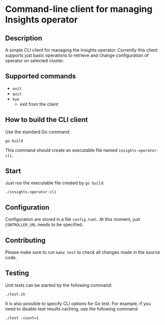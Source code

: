 # Command-line client for managing Insights operator

## Description

A simple CLI client for managing the Insights operator. Currently this client supports just basic operations to retrieve and change configuration of operator on selected cluster.

## Supported commands

* `exit`
* `quit`
* `bye`
  * exit from the client

## How to build the CLI client

Use the standard Go command:

```
go build
```

This command should create an executable file named `insights-operator-cli`.

## Start

Just run the executable file created by `go build`:

```
./insights-operator-cli
```

## Configuration

Configuration are stored in a file `config.toml`.
At this moment, just `CONTROLLER_URL` needs to be specified.

## Contributing

Please make sure to run `make test` to check all changes made in the source code.

## Testing

Unit tests can be started by the following command:

    ./test.sh

It is also possible to specify CLI options for Go test. For example, if you need to disable test results caching, use the following command:

    ./test -count=1

